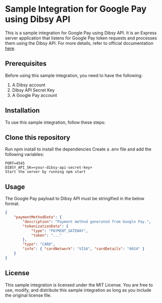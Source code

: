 # Sample Integration for Google Pay using Dibsy API

This is a sample integration for Google Pay using Dibsy API. It is an Express server application that listens for Google Pay token requests and processes them using the Dibsy API. For more details, refer to official documentation [here](https://dibsy.dev/docs/google-pay/overview).

## Prerequisites

Before using this sample integration, you need to have the following:

1. A Dibsy account
2. Dibsy API Secret Key
3. A Google Pay account

## Installation

To use this sample integration, follow these steps:

## Clone this repository

Run npm install to install the dependencies
Create a .env file and add the following variables:

```shell
PORT=4545
DIBSY_API_SK=<your-dibsy-api-secret-key>
Start the server by running npm start
```

## Usage

The Google Pay payload to Dibsy API must be stringified in the below format.

```json
{
	"paymentMethodData": {
		"description": "Payment method generated from Google Pay.",
		"tokenizationData": {
			"type": "PAYMENT_GATEWAY",
			"token": "..."
		},
		"type": "CARD",
		"info": { "cardNetwork": "VISA", "cardDetails": "0024" }
	}
}
```

## License

This sample integration is licensed under the MIT License. You are free to use, modify, and distribute this sample integration as long as you include the original license file.
